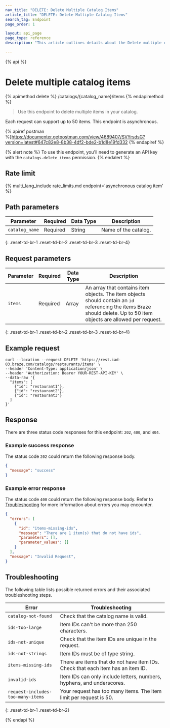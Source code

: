 ```yaml
---
nav_title: "DELETE: Delete Multiple Catalog Items"
article_title: "DELETE: Delete Multiple Catalog Items"
search_tag: Endpoint
page_order: 1

layout: api_page
page_type: reference
description: "This article outlines details about the Delete multiple catalog items Braze endpoint."

---
```

{% api %}
# Delete multiple catalog items
{% apimethod delete %}
/catalogs/{catalog_name}/items
{% endapimethod %}

> Use this endpoint to delete multiple items in your catalog. 

Each request can support up to 50 items. This endpoint is asynchronous.

{% apiref postman %}https://documenter.getpostman.com/view/4689407/SVYrsdsG?version=latest#647c82e8-8b38-4df2-bde2-b1d8e19fd332 {% endapiref %}

{% alert note %}
To use this endpoint, you'll need to generate an API key with the `catalogs.delete_items` permission.
{% endalert %}

## Rate limit

{% multi_lang_include rate_limits.md endpoint='asynchronous catalog item' %}

## Path parameters

| Parameter | Required | Data Type | Description |
|---|---|---|---|
| `catalog_name` | Required | String | Name of the catalog. |
{: .reset-td-br-1 .reset-td-br-2 .reset-td-br-3 .reset-td-br-4}

## Request parameters

| Parameter | Required | Data Type | Description |
|---|---|---|---|
| `items` | Required | Array | An array that contains item objects. The item objects should contain an `id` referencing the items Braze should delete. Up to 50 item objects are allowed per request. |
{: .reset-td-br-1 .reset-td-br-2 .reset-td-br-3 .reset-td-br-4}

## Example request

```
curl --location --request DELETE 'https://rest.iad-03.braze.com/catalogs/restaurants/items' \
--header 'Content-Type: application/json' \
--header 'Authorization: Bearer YOUR-REST-API-KEY' \
--data-raw '{
  "items": [
    {"id": "restaurant1"},
    {"id": "restaurant2"},
    {"id": "restaurant3"}
  ]
}'
```

## Response

There are three status code responses for this endpoint: `202`, `400`, and `404`.

### Example success response

The status code `202` could return the following response body.

```json
{
  "message": "success"
}
```

### Example error response

The status code `400` could return the following response body. Refer to [Troubleshooting](#troubleshooting) for more information about errors you may encounter.

```json
{
  "errors": [
    {
      "id": "items-missing-ids",
      "message": "There are 1 item(s) that do not have ids",
      "parameters": [],
      "parameter_values": []
    }
  ],
  "message": "Invalid Request",
}
```

## Troubleshooting

The following table lists possible returned errors and their associated troubleshooting steps.

| Error | Troubleshooting |
| --- | --- |
| `catalog-not-found` | Check that the catalog name is valid. |
| `ids-too-large` | Item IDs can't be more than 250 characters. |
| `ids-not-unique` | Check that the item IDs are unique in the request. |
| `ids-not-strings` | Item IDs must be of type string. |
| `items-missing-ids` | There are items that do not have item IDs. Check that each item has an item ID. |
| `invalid-ids` | Item IDs can only include letters, numbers, hyphens, and underscores. |
| `request-includes-too-many-items` | Your request has too many items. The item limit per request is 50. |
{: .reset-td-br-1 .reset-td-br-2}

{% endapi %}